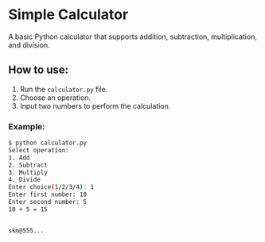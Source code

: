 # Simple Calculator

A basic Python calculator that supports addition, subtraction, multiplication, and division.

## How to use:
1. Run the `calculator.py` file.
2. Choose an operation.
3. Input two numbers to perform the calculation.

### Example:
```bash
$ python calculator.py
Select operation:
1. Add
2. Subtract
3. Multiply
4. Divide
Enter choice(1/2/3/4): 1
Enter first number: 10
Enter second number: 5
10 + 5 = 15


skm@555...
